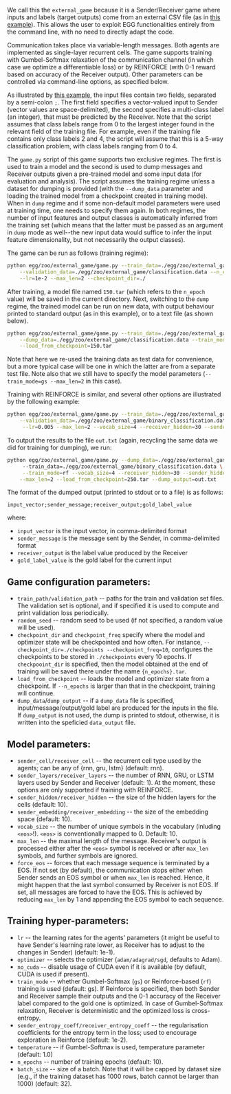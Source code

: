 We call this the `external_game` because it is a Sender/Receiver game where inputs and labels (target outputs) come from an external CSV file (as in [this example](classification.data)). This allows the user to exploit EGG functionalities entirely from the command line, with no need to directly adapt the code.

Communication takes place via variable-length messages. Both agents are implemented as single-layer recurrent cells. The game supports training with Gumbel-Softmax relaxation of the communication
channel (in which case we optimize a differentiable loss) or by REINFORCE (with 0-1 reward based on accuracy of the Receiver output). Other parameters can be controlled via command-line options, as specified below.

As illustrated by [this example](classification.data), the input files contain two fields, separated by a semi-colon `;`. The first field specifies a vector-valued input to Sender (vector values are space-delimited), the second specifies a multi-class label (an integer), that must be predicted by the Receiver. Note that the script assumes that class labels range from 0 to the largest integer found in the relevant field of the training file. For example, even if the training file contains only class labels 2 and 4, the script will assume that this is a 5-way classification problem, with class labels ranging from 0 to 4.

The `game.py` script of this game supports two exclusive regimes. The first is used to train a model and the second is used to dump messages and Receiver outputs given a pre-trained model and some input data (for evaluation and analysis). The script assumes the training regime unless a dataset for dumping is provided (with the `--dump_data` parameter and loading the trained model from a checkpoint created in training mode). When in `dump` regime and if some non-default model parameters were used at training time, one needs to specify them again. In both regimes, the number of input features and output classes is automatically inferred from the training set (which means that the latter must be passed as an argument in `dump` mode as well--the new input data would suffice to infer the input feature dimensionality, but not necessarily the output classes).


The game can be run as follows (training regime):
```bash
python egg/zoo/external_game/game.py --train_data=./egg/zoo/external_game/classification.data \
    --validation_data=./egg/zoo/external_game/classification.data --n_epoch=150 --train_mode=gs --random_seed=21 \
    --lr=1e-2 --max_len=2 --checkpoint_dir=./
```
After training, a model file named `150.tar` (which refers to the ```n_epoch``` value) will be saved in the current directory.
Next, switching to the `dump` regime, the trained model can be run on new data, with output behaviour printed to standard output (as in this example), or to a text file (as shown below).
```bash
python egg/zoo/external_game/game.py --train_data=./egg/zoo/external_game/classification.data   \
    --dump_data=./egg/zoo/external_game/classification.data --train_mode=gs --max_len=2 \
    --load_from_checkpoint=150.tar

```
Note that here we re-used the training data as test data for convenience, but a more typical case will be one in which the latter are from a separate test file. Note also that we still have to specify the model parameters (`--train_mode=gs --max_len=2` in this case).

Training with REINFORCE is similar, and several other options are illustrated by the following example:
```bash
python egg/zoo/external_game/game.py --train_data=./egg/zoo/external_game/binary_classification.data \
    --validation_data=./egg/zoo/external_game/binary_classification.data --n_epoch=250 --train_mode=rf --random_seed=21 \
     --lr=0.005 --max_len=2 --vocab_size=4 --receiver_hidden=30 --sender_hidden=30 --sender_entropy_coeff=1e-1 --checkpoint_dir=./

```
To output the results to the file `out.txt` (again, recycling the same data we did for training for dumping), we run:
```bash
python egg/zoo/external_game/game.py --dump_data=./egg/zoo/external_game/binary_classification.data
     --train_data=./egg/zoo/external_game/binary_classification.data \
     --train_mode=rf --vocab_size=4 --receiver_hidden=30 --sender_hidden=30 \
    --max_len=2 --load_from_checkpoint=250.tar --dump_output=out.txt
```
The format of the dumped output (printed to stdout or to a file) is as follows:
```
input_vector;sender_message;receiver_output;gold_label_value
```
where:
* `input_vector` is the input vector, in comma-delimited format
* `sender_message` is the message sent by the Sender, in comma-delimited format
* `receiver_output` is the label value produced by the Receiver
* `gold_label_value` is the gold label for the current input


## Game configuration parameters:
 * `train_path/validation_path` -- paths for the train and validation set files. The validation set is optional, and if specified it is used to compute and print validation loss periodically.
 * `random_seed` -- random seed to be used (if not specified, a random value will be used).
 * `checkpoint_dir` and `checkpoint_freq` specify where the model and optimizer state will be checkpointed and how often. For instance, `--checkpoint_dir=./checkpoints --checkpoint_freq=10`, configures the checkpoints to be stored in 
     `./checkpoints` every 10 epochs.
     If `checkpooint_dir` is specified, then the model obtained at the end of training will be saved there under the name
     `{n_epochs}.tar`.
 * `load_from_checkpoint` -- loads the model and optimizer state from a checkpoint. If `--n_epochs` is larger than that
    in the checkpoint, training will continue.
 * `dump_data`/`dump_output` -- if a `dump_data` file is specified, input/message/output/gold label are produced for the inputs in the file. If `dump_output` is not used, the dump is printed to stdout, otherwise, it is written into the speficied `data_output` file.

## Model parameters:
 * `sender_cell/receiver_cell` -- the recurrent cell type used by the agents; can be any of {rnn, gru, lstm} (default: rnn).
 * `sender_layers/receiver_layers` -- the number of RNN, GRU, or LSTM layers used by Sender and Receiver (default: 1). At the moment, these options are only supported if training with REINFORCE.
 * `sender_hidden/receiver_hidden` -- the size of the hidden layers for the cells (default: 10).
 * `sender_embedding/receiver_embedding` -- the size of the embedding space (default: 10).
 * `vocab_size` -- the number of unique symbols in the vocabulary (inluding `<eos>`!). `<eos>` is conventionally mapped to 0. Default: 10.
 * `max_len` -- the maximal length of the message. Receiver's output is processed either after the `<eos>` symbol is received
 or after `max_len` symbols, and further symbols are ignored.
 * `force_eos` -- forces that each message sequence is terminated by a EOS. If not set (by default), the communication stops
 either when Sender sends an EOS symbol or when `max_len` is reached. Hence, it might happen that the last symbol consumed by Receiver is not 
 EOS. If set, all messages are forced to have the EOS. This is achieved by reducing `max_len` by 1 and appending the EOS symbol to each sequence.

## Training hyper-parameters:
 * `lr` -- the learning rates for the agents' parameters (it might be useful to have Sender's learning rate
 lower, as Receiver has to adjust to the changes in Sender) (default: 1e-1).
 * `optimizer` -- selects the optimizer (`adam/adagrad/sgd`, defaults to Adam).
 * `no_cuda` -- disable usage of CUDA even if it is available (by default, CUDA is used if present).
 * `train_mode` -- whether Gumbel-Softmax (`gs`) or Reinforce-based (`rf`) training is used (default: gs). If Reinforce 
    is specified, then both Sender and Receiver sample their outputs and the 0-1 accuracy of the Receiver label compared to the gold one is optimized. In case of 
    Gumbel-Softmax relaxation, Receiver is deterministic and the optimized loss is cross-entropy.
 * `sender_entropy_coeff/receiver_entropy_coeff` -- the regularisation coefficients for the
 entropy term in the loss; used to encourage exploration in Reinforce (default: 1e-2).
 * `temperature` -- if Gumbel-Softmax is used, temperature parameter (default: 1.0)
 * `n_epochs` -- number of training epochs (default: 10).
 * `batch_size` -- size of a batch. Note that it will be capped by dataset size (e.g., if the training dataset has
    1000 rows, batch cannot be larger than 1000) (default: 32).

